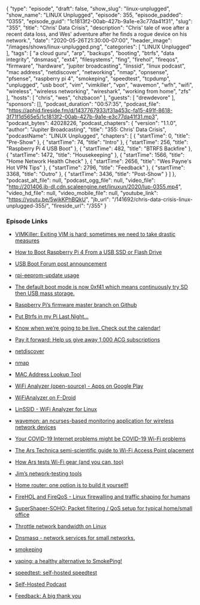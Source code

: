 {
  "type": "episode",
  "draft": false,
  "show_slug": "linux-unplugged",
  "show_name": "LINUX Unplugged",
  "episode": 355,
  "episode_padded": "0355",
  "episode_guid": "1c1813f2-00ab-427b-9a1e-e3c77da41f31",
  "slug": "355",
  "title": "Chris' Data Crisis",
  "description": "Chris' tale of woe after a recent data loss, and Wes' adventure after he finds a rogue device on his network.",
  "date": "2020-05-26T21:30:00-07:00",
  "header_image": "/images/shows/linux-unplugged.png",
  "categories": [
    "LINUX Unplugged"
  ],
  "tags": [
    "a cloud guru",
    "arp",
    "backups",
    "booting",
    "btrfs",
    "data integrity",
    "dnsmasq",
    "ext4",
    "filesystems",
    "fing",
    "firehol",
    "fireqos",
    "firmware",
    "hardware",
    "jupiter broadcasting",
    "linssid",
    "linux podcast",
    "mac address",
    "netdiscover",
    "networking",
    "nmap",
    "opnsense",
    "pfsense",
    "raspberry pi 4",
    "smokeping",
    "speedtest",
    "tcpdump",
    "unplugged",
    "usb boot",
    "vim",
    "vimkiller",
    "vpn",
    "wavemon",
    "wfh",
    "wifi",
    "wireless",
    "wireless networking",
    "wireshark",
    "working from home",
    "zfs"
  ],
  "hosts": [
    "chris",
    "wes",
    "chzbacon"
  ],
  "guests": [
    "drewdevore"
  ],
  "sponsors": [],
  "podcast_duration": "00:57:35",
  "podcast_file": "https://aphid.fireside.fm/d/1437767933/f31a453c-fa15-491f-8618-3f71f1d565e5/1c1813f2-00ab-427b-9a1e-e3c77da41f31.mp3",
  "podcast_bytes": 42028226,
  "podcast_chapters": {
    "version": "1.1.0",
    "author": "Jupiter Broadcasting",
    "title": "355: Chris' Data Crisis",
    "podcastName": "LINUX Unplugged",
    "chapters": [
      {
        "startTime": 0,
        "title": "Pre-Show"
      },
      {
        "startTime": 74,
        "title": "Intro"
      },
      {
        "startTime": 256,
        "title": "Raspberry Pi 4 USB Boot"
      },
      {
        "startTime": 482,
        "title": "BTRFS Backfire"
      },
      {
        "startTime": 1472,
        "title": "Housekeeping"
      },
      {
        "startTime": 1566,
        "title": "Home Network Health Check"
      },
      {
        "startTime": 2656,
        "title": "Wes Payne's Hot VPN Tips"
      },
      {
        "startTime": 2796,
        "title": "Feedback"
      },
      {
        "startTime": 3368,
        "title": "Outro"
      },
      {
        "startTime": 3436,
        "title": "Post-Show"
      }
    ]
  },
  "podcast_alt_file": null,
  "podcast_ogg_file": null,
  "video_file": "http://201406.jb-dl.cdn.scaleengine.net/linuxun/2020/lup-0355.mp4",
  "video_hd_file": null,
  "video_mobile_file": null,
  "youtube_link": "https://youtu.be/5wjkKPhBQkU",
  "jb_url": "/141692/chris-data-crisis-linux-unplugged-355/",
  "fireside_url": "/355"
}


### Episode Links

  * [VIMKiller: Exiting VIM is hard; sometimes we need to take drastic measures](https://github.com/caseykneale/VIMKiller "VIMKiller: Exiting VIM is hard; sometimes we need to take drastic measures")
  * [How to Boot Raspberry Pi 4 From a USB SSD or Flash Drive](https://www.tomshardware.com/how-to/boot-raspberry-pi-4-usb "How to Boot Raspberry Pi 4 From a USB SSD or Flash Drive")
  * [USB Boot Forum post announcement](https://www.raspberrypi.org/forums/viewtopic.php?f=63&t=274595 "USB Boot Forum post announcement")
  * [rpi-eeprom-update usage](https://github.com/raspberrypi/rpi-eeprom/blob/master/rpi-eeprom-update#L305 "rpi-eeprom-update usage")
  * [The default boot mode is now 0xf41 which means continuously try SD then USB mass storage.](https://www.raspberrypi.org/documentation/hardware/raspberrypi/bcm2711_bootloader_config.md "The default boot mode is now 0xf41 which means continuously try SD then USB mass storage.")
  * [Raspberry Pi’s firmware master branch on Github](https://github.com/raspberrypi/firmware/tree/master/boot "Raspberry Pi’s firmware master branch on Github")
  * [Put Btrfs in my Pi Last Night...](https://imgur.com/a/V3slW2Y "Put Btrfs in my Pi Last Night...")
  * [Know when we’re going to be live. Check out the calendar!](https://www.jupiterbroadcasting.com/release-calendar/ "Know when we’re going to be live. Check out the calendar!")
  * [Pay it forward: Help us give away 1,000 ACG subscriptions ](https://info.acloud.guru/resources/pay-it-forward "Pay it forward: Help us give away 1,000 ACG subscriptions
")

  * [netdiscover](https://github.com/alexxy/netdiscover "netdiscover")
  * [nmap](https://www.redhat.com/sysadmin/quick-nmap-inventory "nmap")
  * [MAC Address Lookup Tool](https://aruljohn.com/mac/7CD95C668E1F "MAC Address Lookup Tool")
  * [WiFi Analyzer (open-source) - Apps on Google Play](https://play.google.com/store/apps/details?id=com.vrem.wifianalyzer&hl=en "WiFi Analyzer \(open-source\) - Apps on Google Play")
  * [WiFiAnalyzer on F-Droid](https://f-droid.org/en/packages/com.vrem.wifianalyze "WiFiAnalyzer on F-Droid")
  * [LinSSID - WiFi Analyzer for Linux](https://help.ncf.ca/WiFi_Analyzer_for_Linux "LinSSID - WiFi Analyzer for Linux")
  * [wavemon: an ncurses-based monitoring application for wireless network devices](https://github.com/uoaerg/wavemon "wavemon: an ncurses-based monitoring application for wireless network devices")
  * [Your COVID-19 Internet problems might be COVID-19 Wi-Fi problems](https://arstechnica.com/gadgets/2020/04/remote-work-lagging-if-you-cant-plug-it-in-upgrade-to-mesh/ "Your COVID-19 Internet problems might be COVID-19 Wi-Fi problems")
  * [The Ars Technica semi-scientific guide to Wi-Fi Access Point placement](https://arstechnica.com/gadgets/2020/02/the-ars-technica-semi-scientific-guide-to-wi-fi-access-point-placement/ "The Ars Technica semi-scientific guide to Wi-Fi Access Point placement")
  * [How Ars tests Wi-Fi gear (and you can, too)](https://arstechnica.com/gadgets/2020/01/how-ars-tests-wi-fi-gear-and-you-can-too/ "How Ars tests Wi-Fi gear \(and you can, too\)")
  * [Jim’s network-testing tools](https://github.com/jimsalterjrs/network-testing "Jim’s network-testing tools")
  * [Home router: one option is to build it yourself!](https://arstechnica.com/gadgets/2016/04/the-ars-guide-to-building-a-linux-router-from-scratch/ "Home router: one option is to build it yourself!")
  * [FireHOL and FireQoS - Linux firewalling and traffic shaping for humans](https://firehol.org/ "FireHOL and FireQoS - Linux firewalling and traffic shaping for humans")
  * [SuperShaper-SOHO: Packet filtering / QoS setup for typical home/small office](https://github.com/robinsmidsrod/SuperShaper-SOHO "SuperShaper-SOHO: Packet filtering / QoS setup for typical home/small office")
  * [Throttle network bandwidth on Linux](https://batmat.net/2018/10/05/throttle-network-bandwidth-on-linux/ "Throttle network bandwidth on Linux")
  * [Dnsmasq - network services for small networks.](http://www.thekelleys.org.uk/dnsmasq/doc.html "Dnsmasq - network services for small networks.")
  * [smokeping](https://docs.linuxserver.io/images/docker-smokeping "smokeping")
  * [vaping: a healthy alternative to SmokePing!](https://github.com/20c/vaping "vaping: a healthy alternative to SmokePing!")
  * [speedtest: self-hosted speedtest](https://github.com/librespeed/speedtest "speedtest: self-hosted speedtest")
  * [Self-Hosted Podcast](https://selfhosted.show/ "Self-Hosted Podcast")
  * [Feedback: A big thank you](https://slexy.org/view/s2e4kPKCmp "Feedback: A big thank you")


